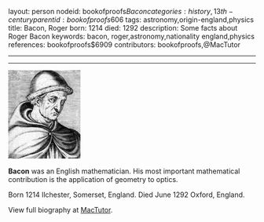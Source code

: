 layout: person
nodeid: bookofproofs$Bacon
categories: history,13th-century
parentid: bookofproofs$606
tags: astronomy,origin-england,physics
title: Bacon, Roger
born: 1214
died: 1292
description: Some facts about Roger Bacon
keywords: bacon, roger,astronomy,nationality england,physics
references: bookofproofs$6909
contributors: bookofproofs,@MacTutor

---


---

![Bacon.jpg](https://github.com/bookofproofs/bookofproofs.github.io/blob/main/_sources/_assets/images/portraits/Bacon.jpg?raw=true)

**Bacon** was an English mathematician. His most important mathematical contribution is the application of geometry to optics.

Born 1214 Ilchester, Somerset, England. Died June 1292 Oxford, England.


View full biography at [MacTutor](https://mathshistory.st-andrews.ac.uk/Biographies/Bacon/).